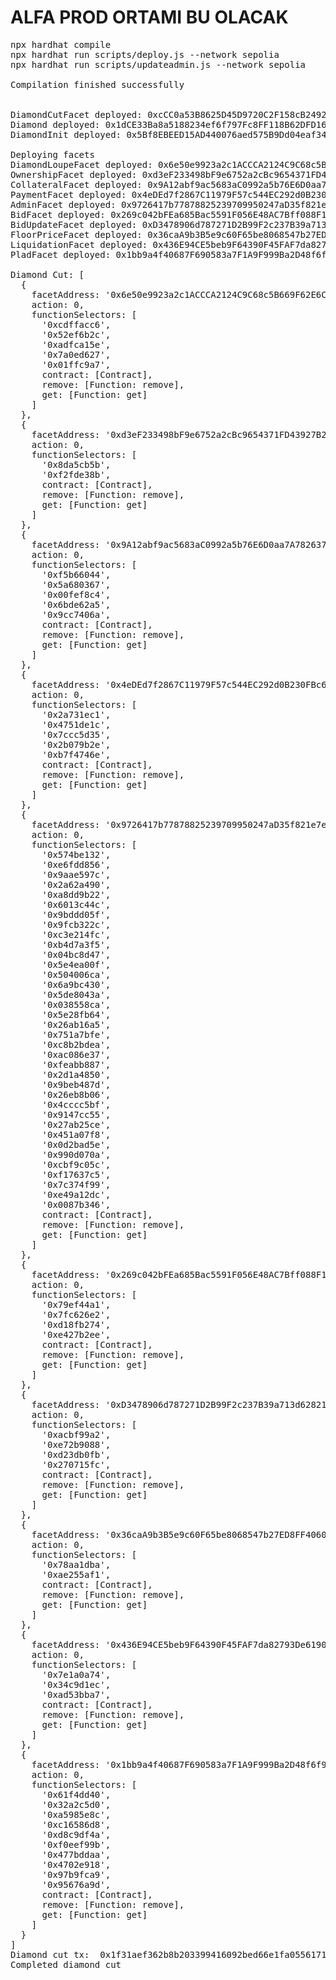# ALFA PROD ORTAMI BU OLACAK
<pre>
npx hardhat compile
npx hardhat run scripts/deploy.js --network sepolia 
npx hardhat run scripts/updateadmin.js --network sepolia 

Compilation finished successfully


DiamondCutFacet deployed: 0xcCC0a53B8625D45D9720C2F158cB2492A52572B3
Diamond deployed: 0x1dCE33Ba8a5188234ef6f797Fc8FF118B62DFD16
DiamondInit deployed: 0x5Bf8EBEED15AD440076aed575B9Dd04eaf34c4Cf

Deploying facets
DiamondLoupeFacet deployed: 0x6e50e9923a2c1ACCCA2124C9C68c5B669F62E6CB
OwnershipFacet deployed: 0xd3eF233498bF9e6752a2cBc9654371FD43927B2a
CollateralFacet deployed: 0x9A12abf9ac5683aC0992a5b76E6D0aa7A782637E
PaymentFacet deployed: 0x4eDEd7f2867C11979F57c544EC292d0B230FBc6e
AdminFacet deployed: 0x9726417b77878825239709950247aD35f821e7e9
BidFacet deployed: 0x269c042bFEa685Bac5591F056E48AC7Bff088F1A
BidUpdateFacet deployed: 0xD3478906d787271D2B99F2c237B39a713d628212
FloorPriceFacet deployed: 0x36caA9b3B5e9c60F65be8068547b27ED8FF40600
LiquidationFacet deployed: 0x436E94CE5beb9F64390F45FAF7da82793De6190f
PladFacet deployed: 0x1bb9a4f40687F690583a7F1A9F999Ba2D48f6f99

Diamond Cut: [
  {
    facetAddress: '0x6e50e9923a2c1ACCCA2124C9C68c5B669F62E6CB',
    action: 0,
    functionSelectors: [
      '0xcdffacc6',
      '0x52ef6b2c',
      '0xadfca15e',
      '0x7a0ed627',
      '0x01ffc9a7',
      contract: [Contract],
      remove: [Function: remove],
      get: [Function: get]
    ]
  },
  {
    facetAddress: '0xd3eF233498bF9e6752a2cBc9654371FD43927B2a',
    action: 0,
    functionSelectors: [
      '0x8da5cb5b',
      '0xf2fde38b',
      contract: [Contract],
      remove: [Function: remove],
      get: [Function: get]
    ]
  },
  {
    facetAddress: '0x9A12abf9ac5683aC0992a5b76E6D0aa7A782637E',
    action: 0,
    functionSelectors: [
      '0xf5b66044',
      '0x5a680367',
      '0x00fef8c4',
      '0x6bde62a5',
      '0x9cc7406a',
      contract: [Contract],
      remove: [Function: remove],
      get: [Function: get]
    ]
  },
  {
    facetAddress: '0x4eDEd7f2867C11979F57c544EC292d0B230FBc6e',
    action: 0,
    functionSelectors: [
      '0x2a731ec1',
      '0x4751de1c',
      '0x7ccc5d35',
      '0x2b079b2e',
      '0xb7f4746e',
      contract: [Contract],
      remove: [Function: remove],
      get: [Function: get]
    ]
  },
  {
    facetAddress: '0x9726417b77878825239709950247aD35f821e7e9',
    action: 0,
    functionSelectors: [
      '0x574be132',
      '0xe6fdd856',
      '0x9aae597c',
      '0x2a62a490',
      '0xa8dd9b22',
      '0x6013c44c',
      '0x9bddd05f',
      '0x9fcb322c',
      '0xc3e214fc',
      '0xb4d7a3f5',
      '0x04bc8d47',
      '0x5e4ea00f',
      '0x504006ca',
      '0x6a9bc430',
      '0x5de8043a',
      '0x038558ca',
      '0x5e28fb64',
      '0x26ab16a5',
      '0x751a7bfe',
      '0xc8b2bdea',
      '0xac086e37',
      '0xfeabb887',
      '0x2d1a4850',
      '0x9beb487d',
      '0x26eb8b06',
      '0x4cccc5bf',
      '0x9147cc55',
      '0x27ab25ce',
      '0x451a07f8',
      '0x0d2bad5e',
      '0x990d070a',
      '0xcbf9c05c',
      '0xf17637c5',
      '0x7c374f99',
      '0xe49a12dc',
      '0x0087b346',
      contract: [Contract],
      remove: [Function: remove],
      get: [Function: get]
    ]
  },
  {
    facetAddress: '0x269c042bFEa685Bac5591F056E48AC7Bff088F1A',
    action: 0,
    functionSelectors: [
      '0x79ef44a1',
      '0x7fc626e2',
      '0xd18fb274',
      '0xe427b2ee',
      contract: [Contract],
      remove: [Function: remove],
      get: [Function: get]
    ]
  },
  {
    facetAddress: '0xD3478906d787271D2B99F2c237B39a713d628212',
    action: 0,
    functionSelectors: [
      '0xacbf99a2',
      '0xe72b9088',
      '0xd23db0fb',
      '0x270715fc',
      contract: [Contract],
      remove: [Function: remove],
      get: [Function: get]
    ]
  },
  {
    facetAddress: '0x36caA9b3B5e9c60F65be8068547b27ED8FF40600',
    action: 0,
    functionSelectors: [
      '0x78aa1dba',
      '0xae255af1',
      contract: [Contract],
      remove: [Function: remove],
      get: [Function: get]
    ]
  },
  {
    facetAddress: '0x436E94CE5beb9F64390F45FAF7da82793De6190f',
    action: 0,
    functionSelectors: [
      '0x7e1a0a74',
      '0x34c9d1ec',
      '0xad53bba7',
      contract: [Contract],
      remove: [Function: remove],
      get: [Function: get]
    ]
  },
  {
    facetAddress: '0x1bb9a4f40687F690583a7F1A9F999Ba2D48f6f99',
    action: 0,
    functionSelectors: [
      '0x61f4dd40',
      '0x32a2c5d0',
      '0xa5985e8c',
      '0xc16586d8',
      '0xd8c9df4a',
      '0xf0eef99b',
      '0x477bddaa',
      '0x4702e918',
      '0x97b9fca9',
      '0x95676a9d',
      contract: [Contract],
      remove: [Function: remove],
      get: [Function: get]
    ]
  }
]
Diamond cut tx:  0x1f31aef362b8b203399416092bed66e1fa0556171342cc4b1e1b04591f75ba0d
Completed diamond cut

</pre>